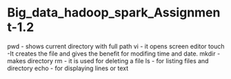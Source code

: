 # Big_data_hadoop_spark_Assignment-1.2
pwd - shows current directory with full path
vi  - it opens screen editor
touch -It creates the file and gives the benefit for modifing time and date.
mkdir - makes directory
rm - it is used for deleting a file
ls - for listing files and directory
echo - for displaying lines or text
